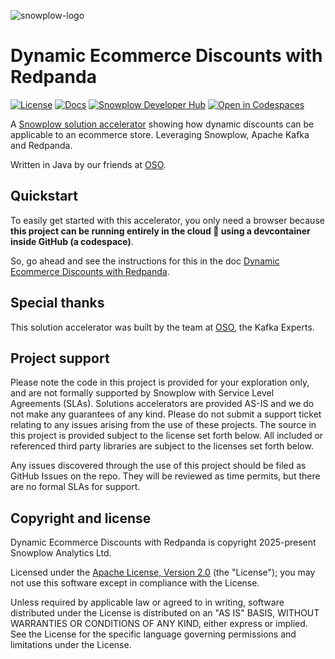 ![snowplow-logo](.github/media/snowplow_solution_accelerators.png)

# Dynamic Ecommerce Discounts with Redpanda

[![License][license-image]][license]
[![Docs][guide-image]][docs-main]
[![Snowplow Developer Hub][devhub-image]][solution-accelerators]
[![Open in Codespaces][codespaces-image]][codespaces]

A [Snowplow solution accelerator][solution-accelerators] showing how dynamic discounts can be applicable to an ecommerce store. Leveraging Snowplow, Apache Kafka and Redpanda.

Written in Java by our friends at [OSO][oso].

## Quickstart

To easily get started with this accelerator, you only need a browser because **this project can be running entirely in the cloud 🙂 using a devcontainer inside GitHub (a codespace)**.

So, go ahead and see the instructions for this in the doc [Dynamic Ecommerce Discounts with Redpanda][docs-main].

## Special thanks

This solution accelerator was built by the team at [OSO][oso], the Kafka Experts.

## Project support

Please note the code in this project is provided for your exploration only, and are not formally supported by Snowplow with Service Level Agreements (SLAs). Solutions accelerators are provided AS-IS and we do not make any guarantees of any kind. Please do not submit a support ticket relating to any issues arising from the use of these projects. The source in this project is provided subject to the license set forth below. All included or referenced third party libraries are subject to the licenses set forth below.

Any issues discovered through the use of this project should be filed as GitHub Issues on the repo. They will be reviewed as time permits, but there are no formal SLAs for support.

## Copyright and license

Dynamic Ecommerce Discounts with Redpanda is copyright 2025-present Snowplow Analytics Ltd.

Licensed under the [Apache License, Version 2.0][license] (the "License");
you may not use this software except in compliance with the License.

Unless required by applicable law or agreed to in writing, software
distributed under the License is distributed on an "AS IS" BASIS,
WITHOUT WARRANTIES OR CONDITIONS OF ANY KIND, either express or implied.
See the License for the specific language governing permissions and
limitations under the License.

[solution-accelerators]: https://snowplow.io/solution-accelerators
[devhub-image]: https://img.shields.io/badge/Snowplow-Developer%20Hub-6638f0

[oso]: https://oso.sh/?utm_source=snowplow&utm_medium=web&utm_campaign=solution_accelerator

[license]: https://www.apache.org/licenses/LICENSE-2.0
[license-image]: https://img.shields.io/github/license/snowplow/snowplow-android-tracker

[docs-main]: https://htmlpreview.github.io/?https://github.com/osodevops/dynamic-ecommerce-discounts-with-redpanda/blob/main/docs/main/README.html
[guide-image]: https://img.shields.io/badge/📚-Documentation-blue

[codespaces]: https://codespaces.new/snowplow-industry-solutions/redpanda-dynamic-ecommerce-discounts
[codespaces-image]: https://img.shields.io/badge/Open%20in-Codespaces-black.svg?logo=github
